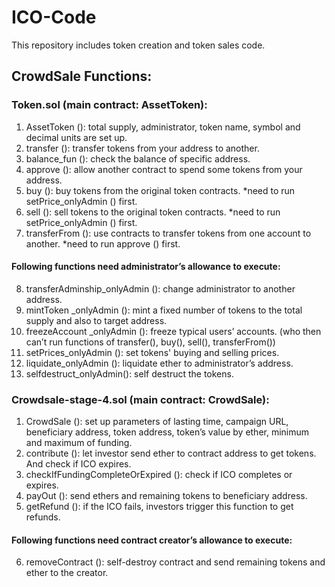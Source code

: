 # ICO-Code
This repository includes token creation and token sales code.  
## CrowdSale Functions:  

### Token.sol (main contract: AssetToken):
1.	AssetToken ():  total supply, administrator, token name, symbol and decimal units are set up.
2.	transfer ():  transfer tokens from your address to another. 
3.	balance_fun (): check the balance of specific address.
4.	approve (): allow another contract to spend some tokens from your address.
5.	buy (): buy tokens from the original token contracts. *need to run setPrice_onlyAdmin () first.
6.	sell (): sell tokens to the original token contracts. *need to run setPrice_onlyAdmin () first.
7.	transferFrom (): use contracts to transfer tokens from one account to another. *need to run approve () first.  
#### Following functions need administrator’s allowance to execute:
8.	transferAdminship_onlyAdmin (): change administrator to another address.
9.	mintToken _onlyAdmin ():  mint a fixed number of tokens to the total supply and also to target address.
10.	freezeAccount _onlyAdmin (): freeze typical users’ accounts. (who then can’t run functions of transfer(), buy(), sell(), transferFrom())
11.	setPrices_onlyAdmin (): set tokens' buying and selling prices.
12.	liquidate_onlyAdmin (): liquidate ether to administrator’s address.
13.	selfdestruct_onlyAdmin(): self destruct the tokens.

### Crowdsale-stage-4.sol (main contract: CrowdSale):
1.	CrowdSale (): set up parameters of lasting time, campaign URL, beneficiary address, token address, token’s value by ether, minimum and maximum of funding.
2.	contribute (): let investor send ether to contract address to get tokens. And check if ICO expires.
3.	checkIfFundingCompleteOrExpired (): check if ICO completes or expires.
4.	payOut (): send ethers and remaining tokens to beneficiary address.
5.	getRefund (): if the ICO fails, investors trigger this function to get refunds.  
#### Following functions need contract creator’s allowance to execute:
6.	removeContract (): self-destroy contract and send remaining tokens and ether to the creator.
